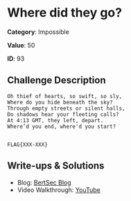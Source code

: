 # Where did they go?
**Category**: Impossible

**Value**: 50

**ID**: 93

## Challenge Description
```
Oh thief of hearts, so swift, so sly,
Where do you hide beneath the sky?
Through empty streets or silent halls,
Do shadows hear your fleeting calls?
At 4:13 GMT, they left, depart.
Where’d you end, where'd you start?


FLAG{XXX-XXX}

```

## Write-ups & Solutions
- Blog: [BertSec Blog](https://bertsec.com)
- Video Walkthrough: [YouTube](https://www.youtube.com/@BertSec)
